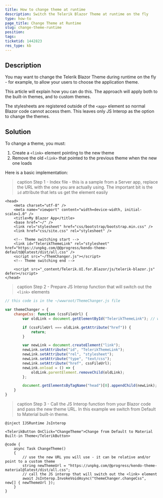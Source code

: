 ```yaml
---
title: How to change theme at runtime
description: Switch the Telerik Blazor Theme at runtime on the fly
type: how-to
page_title: Change Theme at Runtime
slug: change-theme-runtime
position: 
tags: 
ticketid: 1442823
res_type: kb
---
```



## Description
You may want to change the Telerik Blazor Theme during runtime on the fly - for example, to allow your users to choose the application theme.

This article will explain how you can do this. The approach will apply both to the built-in themes, and to custom themes.

The stylesheets are registered outside of the `<app>` element so normal Blazor code cannot access them. This leaves only JS Interop as the option to change the themes.

## Solution
To change a theme, you must:

1. Create a `<link>` element pointing to the new theme
1. Remove the old `<link>` that pointed to the previous theme when the new one loads

Here is a basic implementation:

>caption Step 1 - Index file - this is a sample from a Server app, replace the URL with the one you are actually using. The important bit is the `id` attribute that lets us get the element easily

````CSHTML
<head>
    <meta charset="utf-8" />
    <meta name="viewport" content="width=device-width, initial-scale=1.0" />
    <title>My Blazor App</title>
    <base href="~/" />
    <link rel="stylesheet" href="css/bootstrap/bootstrap.min.css" />
    <link href="css/site.css" rel="stylesheet" />
    
    <!-- Theme switching start -->
    <link id="TelerikThemeLink" rel="stylesheet" href="https://unpkg.com/@@progress/kendo-theme-default@@latest/dist/all.css" />
    <script src="~/ThemChanger.js"></script>
    <!-- Theme switching end -->
    
    <script src="_content/Telerik.UI.for.Blazor/js/telerik-blazor.js" defer></script>
</head>
````

>caption Step 2 - Prepare JS Interop function that will switch out the `<link>` elements

````JavaScript
// this code is in the ~/wwwroot/ThemeChanger.js file

var themeChanger = {
    changeCss: function (cssFileUrl) {
        var oldLink = document.getElementById("TelerikThemeLink"); // we have this id on the <link> that references the theme

        if (cssFileUrl === oldLink.getAttribute("href")) {
            return;
        }

        var newLink = document.createElement("link");
        newLink.setAttribute("id", "TelerikThemeLink");
        newLink.setAttribute("rel", "stylesheet");
        newLink.setAttribute("type", "text/css");
        newLink.setAttribute("href", cssFileUrl);
        newLink.onload = () => {
            oldLink.parentElement.removeChild(oldLink);
        };

        document.getElementsByTagName("head")[0].appendChild(newLink);
    }
}
````

>caption Step 3 - Call the JS Interop function from your Blazor code and pass the new theme URL. In this example we switch from Default to Material built-in theme.

````CSHTML
@inject IJSRuntime JsInterop

<TelerikButton OnClick="ChangeTheme">Change from Default to Material Built-in Theme</TelerikButton>

@code {
    async Task ChangeTheme()
    {
        // use the new URL you will use - it can be relative and/or point to a custom theme
        string newThemeUrl = "https://unpkg.com/@progress/kendo-theme-material@latest/dist/all.css";
        // call the JS interop that will switch out the <link> element
        await JsInterop.InvokeVoidAsync("themeChanger.changeCss", new[] { newThemeUrl });
    }
}
````

